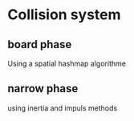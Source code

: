 # Collision system

## board phase

Using a spatial hashmap algorithme

## narrow phase 

using inertia and impuls methods

